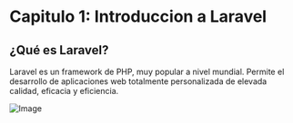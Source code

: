# Capitulo 1: Introduccion a Laravel
## ¿Qué es Laravel?
Laravel es un framework de PHP, muy popular a nivel mundial.  Permite el desarrollo de aplicaciones web totalmente personalizada de elevada calidad, eficacia y eficiencia.


![Image](https://martamaleyka.github.io/Curso-de-Laravel/Imagenes/logo.png)

